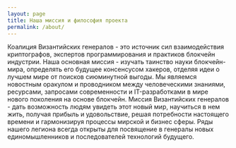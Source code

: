 ```yaml
---
layout: page
title: Наша миссия и философия проекта
permalink: /about/ 
---
```


Коалиция Византийских генералов - это источник сил взаимодействия криптографов, экспертов программирования  и практиков блокчейн индустрии. Наша основная миссия - изучать таинство науки блокчейн-мира, определять его будущее консенсусом хакеров, отделяя идеи о лучшем мире от поисков сиюминутной выгоды. Мы являемся новостным оракулом и проводником между человеческими знаниями, ресурсами, запросами современности и IT-разработками в мире нового поколения на основе блокчейн. Миссия Византийских генералов - дать возможность людям увидеть этот новый мир, научиться в нем жить, получая прибыль и удовольствие, решая потребности настоящего времени и гармонизируя процессы мирской и бизнес сферы.
Ряды нашего легиона всегда открыты для посвящение в генералы новых единомышленников и последователей технологий будущего.